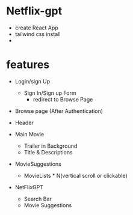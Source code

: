 # Netflix-gpt

- create React App
- tailwind css install
-

# features

- Login/sign Up

  - Sign In/Sign up Form
    - redirect to Browse Page

- Browse page (After Authentication)
- Header
- Main Movie

  - Trailer in Background
  - Title & Descriptions

- MovieSuggestions

  - MovieLists \* N(vertical scroll or clickable)

- NetFlixGPT
  - Search Bar
  - Movie Suggestions
